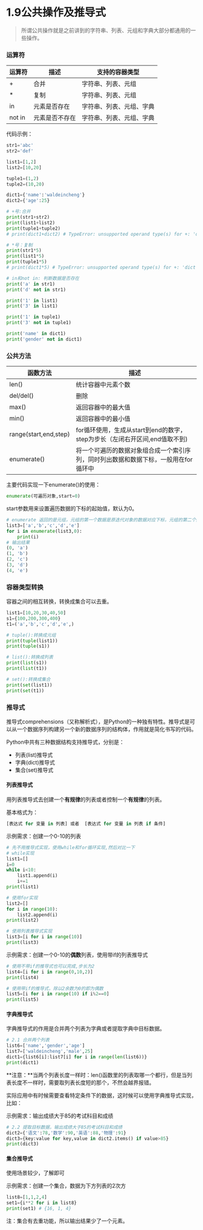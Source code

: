 # 1.9公共操作及推导式

> 所谓公共操作就是之前讲到的字符串、列表、元组和字典大部分都通用的一些操作。

### 运算符

| 运算符 | 描述           | 支持的容器类型           |
| ------ | -------------- | ------------------------ |
| +      | 合并           | 字符串、列表、元组       |
| *      | 复制           | 字符串、列表、元组       |
| in     | 元素是否存在   | 字符串、列表、元组、字典 |
| not in | 元素是否不存在 | 字符串、列表、元组、字典 |

代码示例：

```python
str1='abc'
str2='def'

list1=[1,2]
list2=[10,20]

tuple1=(1,2)
tuple2=(10,20)

dict1={'name':'waldeincheng'}
dict2={'age':25}

# +号:合并
print(str1+str2)
print(list1+list2)
print(tuple1+tuple2)
# print(dict1+dict2) # TypeError: unsupported operand type(s) for +: 'dict' and 'dict'

# *号：复制
print(str1*5)
print(list1*5)
print(tuple1*5)
# print(dict1*5) # TypeError: unsupported operand type(s) for +: 'dict' and 'dict'

# in和not in: 判断数据是否存在
print('a' in str1)
print('d' not in str1)

print('1' in list1)
print('3' in list1)

print('1' in tuple1)
print('3' not in tuple1)

print('name' in dict1)
print('gender' not in dict1)
```

### 公共方法

| 函数方法              | 描述                                                         |
| --------------------- | ------------------------------------------------------------ |
| len()                 | 统计容器中元素个数                                           |
| del/del()             | 删除                                                         |
| max()                 | 返回容器中的最大值                                           |
| min()                 | 返回容器中的最小值                                           |
| range(start,end,step) | for循环使用，生成从start到end的数字，step为步长（左闭右开区间,end值取不到) |
| enumerate()           | 将一个可遍历的数据对象组合成一个索引序列，同时列出数据和数据下标，一般用在for循环中 |

主要代码实现一下enumerate()的使用：

```python
enumerate(可遍历对象,start=0)
```

start参数用来设置遍历数据的下标的起始值，默认为0。

```python
# enumerate 返回的是元组，元组的第一个数据是原迭代对象的数据对应下标，元组的第二个数据是原迭代对象的数据
list3=['a','b','c','d','e']
for i in enumerate(list3,0):
    print(i)
# 输出结果
(0, 'a')
(1, 'b')
(2, 'c')
(3, 'd')
(4, 'e')
```

### 容器类型转换

容器之间的相互转换，转换成集合可以去重。

```python
list1=[10,20,30,40,50]
s1={100,200,300,400}
t1=('a','b','c','d','e',)

# tuple():转换成元组
print(tuple(list1))
print(tuple(s1))

# list():转换成列表
print(list(s1))
print(list(t1))

# set():转换成集合 
print(set(list1))
print(set(t1))
```

### 推导式 

推导式comprehensions（又称解析式），是Python的一种独有特性。推导式是可以从一个数据序列构建另一个新的数据序列的结构体，作用就是简化书写的代码。

Python中共有三种数据结构支持推导式，分别是：

- 列表(list)推导式
- 字典(dict)推导式
- 集合(set)推导式

#### 列表推导式

用列表推导式去创建一个**有规律**的列表或者控制一个**有规律**的列表。

基本格式为：

```python
[表达式 for 变量 in 列表] 或者  [表达式 for 变量 in 列表 if 条件]
```

示例需求：创建一个0-10的列表

```python
# 先不用推导式实现，使用while和for循环实现,然后对比一下
# while实现
list1=[]
i=0
while i<10:
    list1.append(i)
    i+=1
print(list1)

# 使用for实现
list2=[]
for i in range(10):
    list2.append(i)
print(list2)

# 使用列表推导式实现
list3=[i for i in range(10)]
print(list3)
```

示例需求：创建一个0-10的**偶数**列表，使用带if的列表推导式

```python
# 使用不带if的推导式也可以完成,步长为2
list4=[i for i in range(0,10,2)]
print(list4)

# 使用带if的推导式，除以2余数为0的即为偶数
list5=[i for i in range(10) if i%2==0]
print(list5)
```

#### 字典推导式

字典推导式的作用是合并两个列表为字典或者提取字典中目标数据。

```python
# 2.1 合并两个列表
list6=['name','gender','age']
list7=['waldeincheng','male',25]
dict1={list6[i]:list7[i] for i in range(len(list6))}
print(dict1)
```

**注意：**当两个列表长度一样时：len()函数里的列表取哪一个都行，但是当列表长度不一样时，需要取列表长度短的那个，不然会越界报错。

实际应用中有时候需要查看特定条件下的数据，这时候可以使用字典推导式实现，比如：

示例需求：输出成绩大于85的考试科目和成绩

```python
# 2.2 提取目标数据，输出成绩大于85的考试科目和成绩
dict2={'语文':78,'数学':90,'英语':88,'物理':91}
dict3={key:value for key,value in dict2.items() if value>85}
print(dict3)
```

#### 集合推导式

使用场景较少，了解即可

示例需求：创建一个集合，数据为下方列表的2次方

```python
list8=[1,1,2,4]
set1={i**2 for i in list8}
print(set1) # {16, 1, 4}
```

注：集合有去重功能，所以输出结果少了一个元素。

